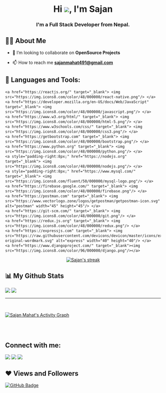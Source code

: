 
<h1 align="center">Hi <img src="https://raw.githubusercontent.com/MartinHeinz/MartinHeinz/master/wave.gif" width="30px">, I'm Sajan</h1>
<h3 align="center">I'm a Full Stack Developer from Nepal.</h3>


## 🙋‍♂️ About Me

- 👯 I’m looking to collaborate on **OpenSource Projects**


- 📫 How to reach me **sajanmahat491@gmail.com**


## 🚀 Languages and Tools:
<p align="left"> 
    
    <a href="https://reactjs.org/" target="_blank"> <img src="https://img.icons8.com/color/48/000000/react-native.png"/> </a>
    <a href="https://developer.mozilla.org/en-US/docs/Web/JavaScript" target="_blank"> <img src="https://img.icons8.com/color/48/000000/javascript.png"/> </a> 
    <a href="https://www.w3.org/html/" target="_blank"> <img src="https://img.icons8.com/color/48/000000/html-5.png"/> </a> 
    <a href="https://www.w3schools.com/css/" target="_blank"> <img src="https://img.icons8.com/color/48/000000/css3.png"/> </a> 
    <a href="https://getbootstrap.com" target="_blank"> <img src="https://img.icons8.com/color/48/000000/bootstrap.png"/> </a> 
    <a href="https://www.python.org" target="_blank"> <img src="https://img.icons8.com/color/48/000000/python.png"/> </a> 
    <a style="padding-right:8px;" href="https://nodejs.org" target="_blank"> <img src="https://img.icons8.com/color/48/000000/nodejs.png"/> </a> 
    <a style="padding-right:8px;" href="https://www.mysql.com/" target="_blank"> <img src="https://img.icons8.com/fluent/50/000000/mysql-logo.png"/> </a>
    <a href="https://firebase.google.com/" target="_blank"> <img src="https://img.icons8.com/color/48/000000/firebase.png"/> </a> 
    <a href="https://postman.com" target="_blank"> <img src="https://www.vectorlogo.zone/logos/getpostman/getpostman-icon.svg" alt="postman" width="45" height="45"/> </a>   
    <a href="https://git-scm.com/" target="_blank"> <img src="https://img.icons8.com/color/48/000000/git.png"/> </a> 
    <a href="https://redux.js.org" target="_blank"> <img src="https://img.icons8.com/color/48/000000/redux.png"/> </a>
    <a href="https://expressjs.com" target="_blank"> <img src="https://raw.githubusercontent.com/devicons/devicon/master/icons/express/express-original-wordmark.svg" alt="express" width="40" height="40"/> </a>
    <a href="https://www.djangoproject.com/" target="_blank"><img src="https://img.icons8.com/color/96/000000/django.png"/></a> 
</p>

<p align="center">
    <a href="https://github.com/Sajan491/github-readme-streak-stats">
        <img title="dots" alt="Sajan's streak" src="https://github-readme-streak-stats.herokuapp.com/?user=Sajan491&theme=black-ice&hide_border=true&stroke=0000&background=060A0CD0"/>
    </a>
</p>


## 📊 My Github Stats

<img align="start" src="https://github-readme-stats.vercel.app/api?username=Sajan491&show_icons=true&theme=midnight-purple&line_height=24&hide=stars&bg_color=0d1117" />

<img align="end" src="https://github-readme-stats.vercel.app/api/top-langs/?username=Sajan491&layout=compact&theme=midnight-purple&bg_color=0d1117" />

---
<br/>

<a href=""><img alt="Sajan Mahat's Activity Graph" src="https://activity-graph.herokuapp.com/graph?username=Sajan491&bg_color=0D1117&color=5BCDEC&line=5BCDEC&point=FFFFFF&hide_border=true" /></a>

<br/>
<br/>

## Connect with me:
<p align="left">

<a href = "https://www.linkedin.com/in/sajan-mahat-a476b6184/"><img src="https://img.icons8.com/fluent/48/000000/linkedin.png"/></a>
<a href = "https://www.instagram.com/saazan_mahat/"><img src="https://img.icons8.com/fluent/48/000000/instagram-new.png"/></a>
<a href = "https://www.youtube.com/channel/UCEX2d7LpD4DcsRsSc_xr4tQ"><img src="https://img.icons8.com/color/48/000000/youtube-play.png"/></a>

</p>

## ❤ Views and Followers

<a href="https://github.com/Sajan491?tab=followers"><img src="https://img.shields.io/github/followers/Sajan491?label=Followers&style=social" alt="GitHub Badge"></a>
